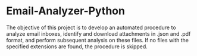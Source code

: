 # Email-Analyzer-Python
The objective of this project is to develop an automated procedure to analyze email inboxes, identify and download attachments in .json and .pdf format, and perform subsequent analysis on these files. If no files with the specified extensions are found, the procedure is skipped.
